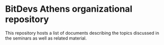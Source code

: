 # BitDevs Athens organizational repository

This repository hosts a list of documents describing the topics discussed in the seminars as well as related material.
